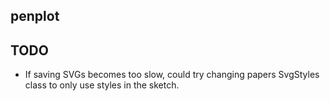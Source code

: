 penplot
-------

TODO
----
- If saving SVGs becomes too slow, could try changing papers SvgStyles class to only use styles in the sketch.
